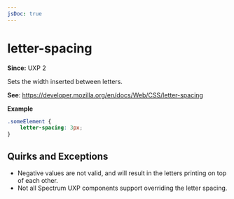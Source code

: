```yaml
---
jsDoc: true
---
```

# letter-spacing

**Since:** UXP 2

Sets the width inserted between letters.

**See**: https://developer.mozilla.org/en/docs/Web/CSS/letter-spacing

**Example**

```css
.someElement {
    letter-spacing: 3px;
}
```

## Quirks and Exceptions

* Negative values are not valid, and will result in the letters printing on top of each other.
* Not all Spectrum UXP components support overriding the letter spacing.
